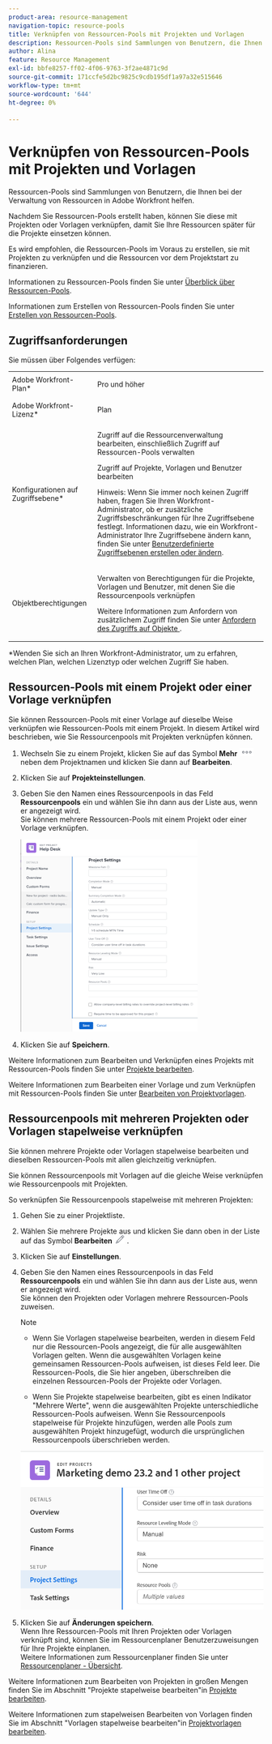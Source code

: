 ```yaml
---
product-area: resource-management
navigation-topic: resource-pools
title: Verknüpfen von Ressourcen-Pools mit Projekten und Vorlagen
description: Ressourcen-Pools sind Sammlungen von Benutzern, die Ihnen bei der Verwaltung von Ressourcen in Adobe Workfront helfen.
author: Alina
feature: Resource Management
exl-id: bbfe8257-ff02-4f06-9763-3f2ae4871c9d
source-git-commit: 171ccfe5d2bc9825c9cdb195df1a97a32e515646
workflow-type: tm+mt
source-wordcount: '644'
ht-degree: 0%

---
```


# Verknüpfen von Ressourcen-Pools mit Projekten und Vorlagen


<!-- drafted for bulk editing projects: keep this in yellow till this releases to ALL customers - May 1, 2023

Also - take out all the references to Preview and Prod at prod final
-->

<!--<span class="preview">The highlighted information on this page refers to functionality not yet generally available. It is available for all customers in the Preview environment and for a select group of customers in the Production environment.</span>-->


<!--
<p>The sections about how to add resource pools to templates, projects are duplicated from the articles listed in those sections (Editing Projects, Creating a Template, etc).</p>
<p>***I decided to keep these steps here, though, because it's hard to parse through those much lunger articles for just updating this one field.)</p>
-->

Ressourcen-Pools sind Sammlungen von Benutzern, die Ihnen bei der Verwaltung von Ressourcen in Adobe Workfront helfen.

Nachdem Sie Ressourcen-Pools erstellt haben, können Sie diese mit Projekten oder Vorlagen verknüpfen, damit Sie Ihre Ressourcen später für die Projekte einsetzen können.

Es wird empfohlen, die Ressourcen-Pools im Voraus zu erstellen, sie mit Projekten zu verknüpfen und die Ressourcen vor dem Projektstart zu finanzieren.

Informationen zu Ressourcen-Pools finden Sie unter [Überblick über Ressourcen-Pools](../../../resource-mgmt/resource-planning/resource-pools/work-with-resource-pools.md).

Informationen zum Erstellen von Ressourcen-Pools finden Sie unter [Erstellen von Ressourcen-Pools](../../../resource-mgmt/resource-planning/resource-pools/create-resource-pools.md).

## Zugriffsanforderungen

Sie müssen über Folgendes verfügen:

<table style="table-layout:auto"> 
 <col> 
 <col> 
 <tbody> 
  <tr> 
   <td role="rowheader">Adobe Workfront-Plan*</td> 
   <td> <p>Pro und höher</p> </td> 
  </tr> 
  <tr> 
   <td role="rowheader">Adobe Workfront-Lizenz*</td> 
   <td> <p>Plan </p> </td> 
  </tr> 
  <tr> 
   <td role="rowheader">Konfigurationen auf Zugriffsebene*</td> 
   <td> <p>Zugriff auf die Ressourcenverwaltung bearbeiten, einschließlich Zugriff auf Ressourcen-Pools verwalten</p> <p>Zugriff auf Projekte, Vorlagen und Benutzer bearbeiten</p> <p>Hinweis: Wenn Sie immer noch keinen Zugriff haben, fragen Sie Ihren Workfront-Administrator, ob er zusätzliche Zugriffsbeschränkungen für Ihre Zugriffsebene festlegt. Informationen dazu, wie ein Workfront-Administrator Ihre Zugriffsebene ändern kann, finden Sie unter <a href="../../../administration-and-setup/add-users/configure-and-grant-access/create-modify-access-levels.md" class="MCXref xref">Benutzerdefinierte Zugriffsebenen erstellen oder ändern</a>.</p> </td> 
  </tr> 
  <tr data-mc-conditions=""> 
   <td role="rowheader">Objektberechtigungen</td> 
   <td> <p>Verwalten von Berechtigungen für die Projekte, Vorlagen und Benutzer, mit denen Sie die Ressourcenpools verknüpfen</p> <p>Weitere Informationen zum Anfordern von zusätzlichem Zugriff finden Sie unter <a href="../../../workfront-basics/grant-and-request-access-to-objects/request-access.md" class="MCXref xref">Anfordern des Zugriffs auf Objekte </a>.</p> </td> 
  </tr> 
 </tbody> 
</table>

&#42;Wenden Sie sich an Ihren Workfront-Administrator, um zu erfahren, welchen Plan, welchen Lizenztyp oder welchen Zugriff Sie haben.

## Ressourcen-Pools mit einem Projekt oder einer Vorlage verknüpfen

Sie können Ressourcen-Pools mit einer Vorlage auf dieselbe Weise verknüpfen wie Ressourcen-Pools mit einem Projekt. In diesem Artikel wird beschrieben, wie Sie Ressourcenpools mit Projekten verknüpfen können.

1. Wechseln Sie zu einem Projekt, klicken Sie auf das Symbol **Mehr** ![](assets/more-icon.png) neben dem Projektnamen und klicken Sie dann auf **Bearbeiten**.

1. Klicken Sie auf **Projekteinstellungen**.

1. Geben Sie den Namen eines Ressourcenpools in das Feld **Ressourcenpools** ein und wählen Sie ihn dann aus der Liste aus, wenn er angezeigt wird.\
   Sie können mehrere Ressourcen-Pools mit einem Projekt oder einer Vorlage verknüpfen.

   ![](assets/nwe-project-settings-in-edit-project-box-350x380.png)

1. Klicken Sie auf **Speichern**.

Weitere Informationen zum Bearbeiten und Verknüpfen eines Projekts mit Ressourcen-Pools finden Sie unter [Projekte bearbeiten](../../../manage-work/projects/manage-projects/edit-projects.md).

Weitere Informationen zum Bearbeiten einer Vorlage und zum Verknüpfen mit Ressourcen-Pools finden Sie unter [Bearbeiten von Projektvorlagen](../../../manage-work/projects/create-and-manage-templates/edit-templates.md).

## Ressourcenpools mit mehreren Projekten oder Vorlagen stapelweise verknüpfen

Sie können mehrere Projekte oder Vorlagen stapelweise bearbeiten und dieselben Ressourcen-Pools mit allen gleichzeitig verknüpfen.

Sie können Ressourcenpools mit Vorlagen auf die gleiche Weise verknüpfen wie Ressourcenpools mit Projekten.

So verknüpfen Sie Ressourcenpools stapelweise mit mehreren Projekten:

1. Gehen Sie zu einer Projektliste.
1. Wählen Sie mehrere Projekte aus und klicken Sie dann oben in der Liste auf das Symbol **Bearbeiten** ![](assets/edit-icon.png) .

1. Klicken Sie auf **Einstellungen**.
1. Geben Sie den Namen eines Ressourcenpools in das Feld **Ressourcenpools** ein und wählen Sie ihn dann aus der Liste aus, wenn er angezeigt wird.\
   Sie können den Projekten oder Vorlagen mehrere Ressourcen-Pools zuweisen.

   >[!NOTE]
   >
   >* Wenn Sie Vorlagen stapelweise bearbeiten, werden in diesem Feld nur die Ressourcen-Pools angezeigt, die für alle ausgewählten Vorlagen gelten. Wenn die ausgewählten Vorlagen keine gemeinsamen Ressourcen-Pools aufweisen, ist dieses Feld leer. Die Ressourcen-Pools, die Sie hier angeben, überschreiben die einzelnen Ressourcen-Pools der Projekte oder Vorlagen.
   >
   >* Wenn Sie Projekte stapelweise bearbeiten, gibt es einen Indikator &quot;Mehrere Werte&quot;, wenn die ausgewählten Projekte unterschiedliche Ressourcen-Pools aufweisen. Wenn Sie Ressourcenpools stapelweise für Projekte hinzufügen, werden alle Pools zum ausgewählten Projekt hinzugefügt, wodurch die ursprünglichen Ressourcenpools überschrieben werden.

   ![add_resource_pools_to_multiple_projects.png](assets/add-resource-pools-to-multiple-projects-350x358.png)

1. Klicken Sie auf **Änderungen speichern**.\
   Wenn Ihre Ressourcen-Pools mit Ihren Projekten oder Vorlagen verknüpft sind, können Sie im Ressourcenplaner Benutzerzuweisungen für Ihre Projekte einplanen.\
   Weitere Informationen zum Ressourcenplaner finden Sie unter [Ressourcenplaner - Übersicht](../../../resource-mgmt/resource-planning/get-started-resource-planner.md).

Weitere Informationen zum Bearbeiten von Projekten in großen Mengen finden Sie im Abschnitt &quot;Projekte stapelweise bearbeiten&quot;in [Projekte bearbeiten](../../../manage-work/projects/manage-projects/edit-projects.md).

Weitere Informationen zum stapelweisen Bearbeiten von Vorlagen finden Sie im Abschnitt &quot;Vorlagen stapelweise bearbeiten&quot;in [Projektvorlagen bearbeiten](../../../manage-work/projects/create-and-manage-templates/edit-templates.md).
